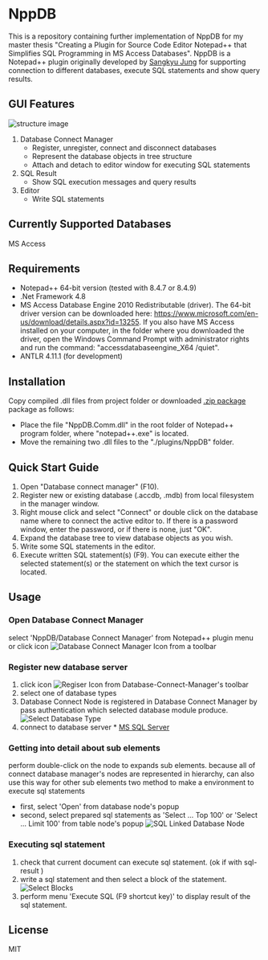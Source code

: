 # NppDB
This is a repository containing further implementation of NppDB for my master thesis "Creating a Plugin for Source Code Editor Notepad++ that Simplifies SQL
Programming in MS Access Databases". NppDB is a Notepad++ plugin originally developed by [Sangkyu Jung](https://github.com/gutkyu/NppDB) for supporting connection to different databases, execute SQL statements and show query results.

## GUI Features
![structure image](https://raw.githubusercontent.com/gutkyu/NppDB/gh-pages/images/NppDB_All_n.png)
1. Database Connect Manager
    * Register, unregister, connect and disconnect databases
    * Represent the database objects in tree structure
    * Attach and detach to editor window for executing SQL statements
2. SQL Result
    * Show SQL execution messages and query results
3. Editor
    * Write SQL statements

## Currently Supported Databases
MS Access

## Requirements
   * Notepad++ 64-bit version (tested with 8.4.7 or 8.4.9)
   * .Net Framework 4.8
   * MS Access Database Engine 2010 Redistributable (driver). The 64-bit driver version can be downloaded here: https://www.microsoft.com/en-us/download/details.aspx?id=13255. If you also have MS Access installed on your computer, in the folder where you downloaded the driver, open the Windows Command Prompt with administrator rights and run the command: "accessdatabaseengine_X64 /quiet".
   * ANTLR 4.11.1 (for development)

## Installation
Copy compiled .dll files from project folder or downloaded [.zip package](https://github.com/pripost/NppDB/releases/download/v0.9.0/NppDB.zip) package as follows:
   * Place the file "NppDB.Comm.dll" in the root folder of Notepad++ program folder, where "notepad++.exe" is located.
   * Move the remaining two .dll files to the "./plugins/NppDB" folder.

## Quick Start Guide
   1. Open "Database connect manager" (F10).
   2. Register new or existing database (.accdb, .mdb) from local filesystem in the manager window.
   3. Right mouse click and select "Connect" or double click on the database name where to connect the active editor to. If there is a password window, enter the password, or if there is none, just "OK".
   4. Expand the database tree to view database objects as you wish.
   5. Write some SQL statements in the editor.
   6. Execute written SQL statement(s) (F9). You can execute either the selected statement(s) or the statement on which the text cursor is located.

## Usage
### Open Database Connect Manager
   select 'NppDB/Database Connect Manager' from Notepad++ plugin menu
   or
   click icon ![Database Connect Manager Icon](https://raw.githubusercontent.com/gutkyu/NppDB/gh-pages/images/DBPPManage16.png) from a toolbar 

### Register new database server
   1. click icon ![Regiser Icon](https://raw.githubusercontent.com/gutkyu/NppDB/master/NppDB.Core/Resources/add16.png) from  Database-Connect-Manager's toolbar
   2. select one of database types
   3. Database Connect Node is registered in Database Connect Manager by pass authentication which selected database module produce.
	![Select Database Type](https://raw.githubusercontent.com/gutkyu/NppDB/gh-pages/images/NppDB_Sel_DBType.png)
   4. connect to database server
   	* [MS SQL Server](https://github.com/gutkyu/NppDB.MSSQL) 
      
### Getting into detail about sub elements
   perform double-click on the node to expands sub elements.
   because all of connect database manager's nodes are represented in hierarchy, can also use this way for other sub elements
   two method to make a environment to execute sql statements
   * first, select 'Open' from database node's popup
   * second, select prepared sql statements as 'Select … Top 100' or 'Select … Limit 100' from table node's popup
	![SQL Linked Database Node](https://raw.githubusercontent.com/gutkyu/NppDB/gh-pages/images/NppDB_Node_SQL.png)

### Executing sql statement
   1. check that current document can execute sql statement. (ok if with sql-result )
   2. write a sql statement and then select a block of the statement.
	![Select Blocks](https://raw.githubusercontent.com/gutkyu/NppDB/gh-pages/images/NppDB_SQL_Block.png)
   3. perform menu 'Execute SQL (F9 shortcut key)' to display result of the sql statement.
	
## License
MIT
